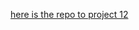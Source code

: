 [here is the repo to project 12](https://github.com/uzukwujp/ansible-config-mgt-2/blob/main/README.md)
